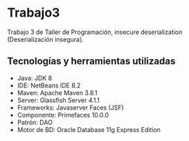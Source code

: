 # Trabajo3
Trabajo 3 de Taller de Programación, insecure deserialization (Deserialización insegura).

## Tecnologías y herramientas utilizadas
- Java: JDK 8
- IDE: NetBeans IDE 8.2
- Maven: Apache Maven 3.8.1
- Server: Glassfish Server 4.1.1
- Frameworks: Javaserver Faces (JSF)
- Componente: Primefaces 10.0.0
- Patrón: DAO
- Motor de BD: Oracle Database 11g Express Edition
